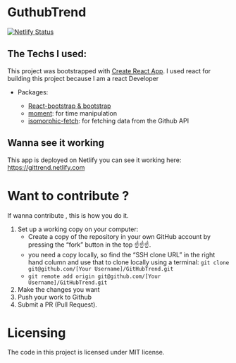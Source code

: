 # GuthubTrend

[![Netlify Status](https://api.netlify.com/api/v1/badges/e8b7ab8a-19d1-4409-9f0b-ab976f446d61/deploy-status)](https://app.netlify.com/sites/frosty-visvesvaraya-1cc064/deploys)

## The Techs I used:

This project was bootstrapped with [Create React App](https://github.com/facebook/create-react-app). I used react for building this project because I am a react Developer

- Packages:

  - [React-bootstrap & bootstrap](https://react-bootstrap.netlify.com)
  - [moment](https://momentjs.com): for time manipulation
  - [isomorphic-fetch](https://www.npmjs.com/package/isomorphic-fetch): for fetching data from the Github API

## Wanna see it working

This app is deployed on Netlify you can see it working here:
<https://gittrend.netlify.com>

# Want to contribute ?

If wanna contribute , this is how you do it.

1. Set up a working copy on your computer:
   - Create a copy of the repository in your own GitHub account by pressing the “fork” button in the top ☝️☝️☝️.
   - you need a copy locally, so find the “SSH clone URL” in the right hand column and use that to clone locally using a terminal: `git clone git@github.com/[Your Username]/GitHubTrend.git`
   - `git remote add origin git@github.com/[Your Username]/GitHubTrend.git`
2. Make the changes you want
3. Push your work to Github
4. Submit a PR (Pull Request).

# Licensing

The code in this project is licensed under MIT license.
